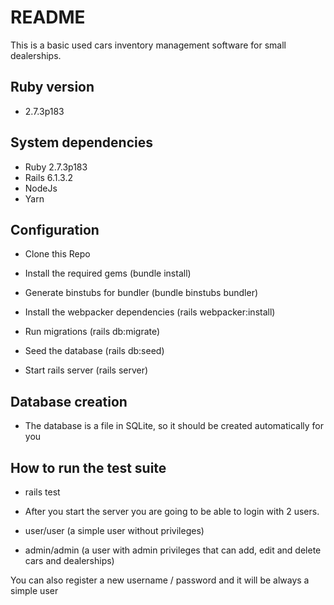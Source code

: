 # README

This is a basic used cars inventory management software for small dealerships.

## Ruby version

- 2.7.3p183

## System dependencies

- Ruby 2.7.3p183
- Rails 6.1.3.2
- NodeJs
- Yarn

## Configuration

- Clone this Repo

- Install the required gems (bundle install)

- Generate binstubs for bundler (bundle binstubs bundler)

- Install the webpacker dependencies (rails webpacker:install)

- Run migrations (rails db:migrate)

- Seed the database (rails db:seed)

- Start rails server (rails server)

## Database creation

- The database is a file in SQLite, so it should be created automatically for you

## How to run the test suite

- rails test

* After you start the server you are going to be able to login with 2 users.

* user/user (a simple user without privileges)
* admin/admin (a user with admin privileges that can add, edit and delete cars and dealerships)

You can also register a new username / password and it will be always a simple user
